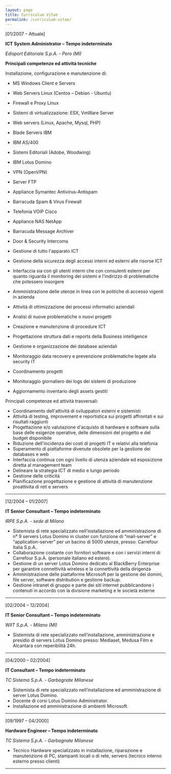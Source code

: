 ```yaml
---
layout: page
title: Curriculum Vitae
permalink: /curriculum-vitae/
---
```

[01/2007 – Attuale]

**ICT System Administrator – Tempo indeterminato**

*Edisport Editoriale S.p.A. - Pero (MI)*

**Principali competenze ed attività tecniche**

Installazione, configurazione e manutenzione di:

* MS Windows Client e Servers
* Web Servers Linux (Centos – Debian - Ubuntu)
* Firewall e Proxy Linux
* Sistemi di virtualizzazione: ESX, VmWare Server
* Web servers (Linux, Apache, Mysql, PHP)
* Blade Servers IBM
* IBM AS/400
* Sistemi Editoriali (Adobe, Woodwing)
* IBM Lotus Domino
* VPN (OpenVPN)
* Server FTP
* Appliance Symantec Antivirus-Antispam
* Barracuda Spam &amp; Virus Firewall
* Telefonia VOIP Cisco
* Appliance NAS NetApp
* Barracuda Message Archiver
* Door &amp; Security Intercoms

* Gestione di tutto l'apparato ICT
* Gestione della sicurezza degli accessi interni ed esterni alle risorse ICT
* Interfaccia sia con gli utenti interni che con consulenti esterni per quanto riguarda il monitoring dei sistemi e l'indirizzo di problematiche che potessero insorgere
* Amministrazione delle utenze in linea con le politiche di accesso vigenti in azienda
* Attività di ottimizzazione dei processi informatici aziendali
* Analisi di nuove problematiche o nuovi progetti
* Creazione e manutenzione di procedure ICT
* Progettazione struttura dati e reports della Business intelligence
* Gestione e organizzazione dei database aziendali
* Monitoraggio data recovery e prevenzione problematiche legate alla security IT
* Coordinamento progetti
* Monitoraggio giornaliero dei logs dei sistemi di produzione
* Aggiornamento inventario degli assets gestiti

Principali competenze ed attività trasversali:

* Coordinamento dell'attività di sviluppatori esterni e sistemisti
* Attività di testing, improvement e reportistica sui progetti affrontati e sui risultati raggiunti
* Progettazione e/o valutazione d'acquisto di hardware e software sulla base delle esigenze operative, delle dimensioni del progetto e del budget disponibile
* Riduzione dell'incidenza dei costi di progetti IT e relativi alla telefonia
* Superamento di piattaforme divenute obsolete per la gestione dei databases e web
* Interfaccia continua con ogni livello di utenza aziendale ed esposizione diretta al management team
* Delineare la strategia ICT di medio e lungo periodo
* Gestione delle criticità
* Pianificazione progettazione e gestione di attività di manutenzione proattivita di reti e servers

___

[12/2004 – 01/2007]

**IT Senior Consultant – Tempo indeterminato**

*IRPE S.p.A. - sede di Milano*

* Sistemista di rete specializzato nell’installazione ed amministrazione di n° 9 servers Lotus Domino in cluster con funzione di “mail-server” e “application-server” per un bacino di 5000 utenze, presso: Carrefour Italia S.p.A..
* Collaborazione costante con fornitori software e con i servizi interni di Carrefour S.p.A. (personale italiano ed estero).
* Gestione di un server Lotus Domino dedicato al BlackBerry Enterprise per garantire connettività wireless e la connettività della dirigenza
* Amministrazione delle piattaforme Microsoft per la gestione dei domini, file server, software distribution e gestione backup.
* Gestione intranet di gruppo e parte dei siti internet pubblicandone i contenuti in accordo con la divisione marketing e le società esterne

___

[02/2004 – 12/2004]

**IT Senior Consultant – Tempo indeterminato**

*WIIT S.p.A. - Milano (MI)*

* Sistemista di rete specializzato nell’installazione, amministrazione e presidio di servers Lotus Domino presso: Mediaset, Medusa Film e Alcantara con reperibilità 24h.

___

[04/2000 – 02/2004]

**IT Consultant – Tempo indeterminato**

*TC Sistema S.p.A. - Garbagnate Milanese*


* Sistemista di rete specializzato nell’installazione ed amministrazione di server Lotus Domino.
* Docente di corsi Lotus Domino Administrator.
* Installazione ed amministrazione di ambienti Microsoft.

___

[09/1997 – 04/2000]

**Hardware Engineer – Tempo indeterminato**

*TC Sistema S.p.A. - Garbagnate Milanese*

* Tecnico Hardware specializzato in installazione, riparazione e manutenzione di PC, stampanti locali o di rete, servers (tecnico interno esterno presso clienti)

___